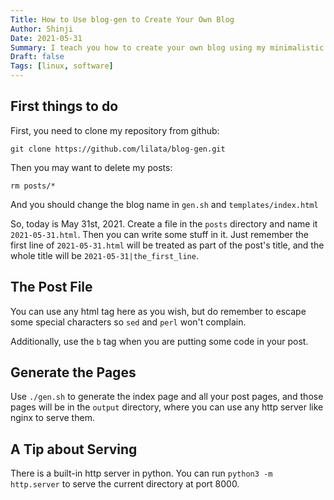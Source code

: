```yaml
---
Title: How to Use blog-gen to Create Your Own Blog
Author: Shinji
Date: 2021-05-31
Summary: I teach you how to create your own blog using my minimalistic static blog generator.
Draft: false
Tags: [linux, software]
---
```

## First things to do
First, you need to clone my repository from github:
```
git clone https://github.com/lilata/blog-gen.git
```
Then you may want to delete my posts:
```
rm posts/*
```
And you should change the blog name in `gen.sh` and `templates/index.html`

So, today is May 31st, 2021. Create a file in the `posts` directory and name it `2021-05-31.html`. Then you can write some stuff in it. Just remember the first line of `2021-05-31.html` will be treated as part of the post's title, and the whole title will be `2021-05-31|the_first_line`.

## The Post File
You can use any html tag here as you wish, but do remember to escape some special characters so `sed` and `perl` won't complain.

Additionally, use the `b` tag when you are putting some code in your post.

## Generate the Pages
Use `./gen.sh` to generate the index page and all your post pages, and those pages will be in the `output` directory, where you can use any http server like nginx to serve them.

## A Tip about Serving
There is a built-in http server in python. You can run `python3 -m http.server` to serve the current directory at port 8000.
